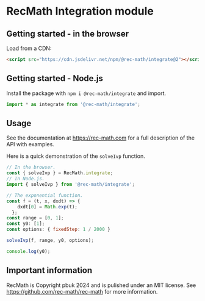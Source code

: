 # RecMath Integration module

## Getting started - in the browser

Load from a CDN:

```html
<script src="https://cdn.jsdelivr.net/npm/@rec-math/integrate@2"></script>
```

## Getting started - Node.js

Install the package with `npm i @rec-math/integrate` and import.

```js
import * as integrate from '@rec-math/integrate';
```

## Usage

See the documentation at https://rec-math.com
for a full description of the API with examples.

Here is a quick demonstration of the `solveIvp` function.

```js
// In the browser.
const { solveIvp } = RecMath.integrate;
// In Node.js.
import { solveIvp } from '@rec-math/integrate';

// The exponential function.
const f = (t, x, dxdt) => {
    dxdt[0] = Math.exp(t);
  };
const range = [0, 1];
const y0: [1];
const options: { fixedStep: 1 / 2000 }

solveIvp(f, range, y0, options);

console.log(y0);
```

## Important information

RecMath is Copyright pbuk 2024 and is pulished under an MIT license. See
https://github.com/rec-math/rec-math for more information.
